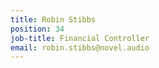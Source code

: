```yaml
---
title: Robin Stibbs
position: 34
job-title: Financial Controller
email: robin.stibbs@novel.audio
---
```


